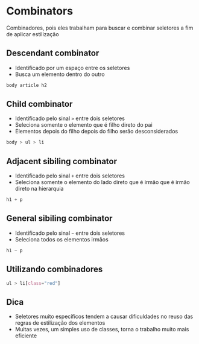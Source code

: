 # Combinators

Combinadores, pois eles trabalham para buscar e combinar seletores a fim de aplicar estilização

## Descendant combinator

- Identificado por um espaço entre os seletores
- Busca um elemento dentro do outro

```css
body article h2
```

## Child combinator

- Identificado pelo sinal `>` entre dois seletores
- Seleciona somente o elemento que é filho direto do pai
- Elementos depois do filho depois do filho serão desconsiderados

```css
body > ul > li
```

## Adjacent sibiling combinator

- Identificado pelo sinal `+` entre dois seletores
- Seleciona somente o elemento do lado direto que é irmão que é irmão direto na hierarquia

```css
h1 + p
```

## General sibiling combinator

- Identificado pelo sinal `~` entre dois seletores
- Seleciona todos os elementos irmãos

```css
h1 ~ p
```

## Utilizando combinadores

```css
ul > li[class="red"]
```

## Dica

- Seletores muito específicos tendem a causar dificuldades no reuso das regras de estilização dos elementos
- Muitas vezes, um simples uso de classes, torna o trabalho muito mais eficiente
